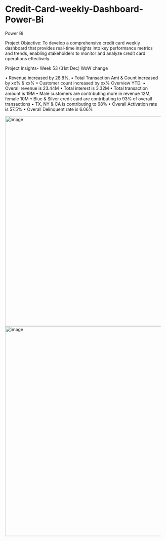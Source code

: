 # Credit-Card-weekly-Dashboard-Power-Bi
Power Bi

Project Objective:
To develop a comprehensive credit card weekly dashboard that provides real-time insights into key performance metrics and trends, 
enabling stakeholders to monitor and analyze credit card operations effectively

Project Insights- Week 53 (31st Dec) WoW change

• Revenue increased by 28.8%,
 • Total Transaction Amt & Count increased by xx% & xx% 
• Customer count increased by xx% Overview YTD: 
• Overall revenue is 23.44M 
• Total interest is 3.32M 
• Total transaction amount is 19M 
• Male customers are contributing more in revenue 12M, female 10M
 • Blue & Silver credit card are contributing to 93% of overall transactions 
• TX, NY & CA is contributing to 68% 
• Overall Activation rate is 57.5%
 • Overall Delinquent rate is 6.06%

<img width="1223" height="680" alt="image" src="https://github.com/user-attachments/assets/0505d66b-642c-4c7b-8266-d224b24caae2" />


 <img width="1223" height="680" alt="image" src="https://github.com/user-attachments/assets/b5aa3c2e-a42d-404d-a516-b6a88832d6eb" />

